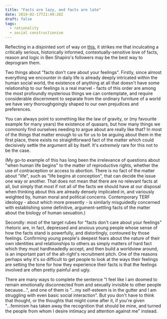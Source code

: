 ```yaml
---
title: "Facts are lazy, and facts are late"
date: 2019-02-17T21:49:28Z
draft: false
tags:
  - rationality
  - social constructionism
---
```

Reflecting in a disjointed sort of way on [this](https://theoutline.com/post/7083/the-magical-thinking-of-guys-who-love-logic), it strikes me that inculcating a critically serious, historically informed, contextually-sensitive love of facts, reason and logic in Ben Shapiro's followers may be the best way to deprogram them.

Two things about "facts don't care about your feelings". Firstly, since almost everything we encounter in daily life is already deeply intricated within the human social world, the existence of anything at all that doesn't have some relationship to our feelings is a real marvel - facts of this order are among the most profoundly mysterious things we can contemplate, and require considerable discernment to separate from the ordinary furniture of a world we have very thoroughgoingly shaped to our own prejudices and preferences.

You can always point to something like the law of gravity, or (my favourite example for many years) the existence of quasars, but how many things we commonly find ourselves needing to argue about are really like that? In most of the things that matter enough to us for us to be arguing about them in the first place, there exists no straightforward fact of the matter which could decisively settle the argument all by itself. It's _extremely_ rare for this not to be the case.

(My go-to example of this has long been the irrelevance of questions about "when human life begins" to the matter of reproductive rights, whether the use of contraception or access to abortion. There is no fact of the matter about "life", such as "life begins at conception", that can decide the issue one way or another. That does not mean that there are no relevant facts at all, but simply that most if not all of the facts we should have at our disposal when thinking about this are already densely implicated in, and variously weighted by, human moral and political concerns. Contemporary TERF ideology - about which more presently - is similarly misguidedly concerned with establishing some definitive, argument-settling facts of the matter about the biology of human sexuation.)

Secondly: most of the target rubes for "facts don't care about your feelings" rhetoric are, in fact, depressed and anxious young people whose sense of how the facts stand is powerfully, and distortingly, contoured by those feelings. Confirming young people's deepest fears about the nature of their own identities and relationships to others as simply matters of hard fact which they must hardheadedly accept, and then build a worldview around, is an important part of the alt-right's recruitment pitch. One of the reasons perhaps why it's so difficult to get people to look at the ways their feelings are setting the tone for how they experience their facts is that the feelings involved are often pretty painful and ugly.

There are many ways to complete the sentence "I feel like I am doomed to remain emotionally disconnected from and sexually invisible to other people because...", and one of them is "...my self-esteem is in the gutter and I am struggling with even basic social interaction". But you don't have to think that thought, or the thoughts that might come after it, if you're given "...feminism has taken away the recognition that should be mine, and turned the people from whom I desire intimacy and attention against me" instead.
